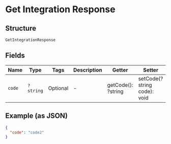 
# Get Integration Response

## Structure

`GetIntegrationResponse`

## Fields

| Name | Type | Tags | Description | Getter | Setter |
|  --- | --- | --- | --- | --- | --- |
| `code` | `?string` | Optional | - | getCode(): ?string | setCode(?string code): void |

## Example (as JSON)

```json
{
  "code": "code2"
}
```

